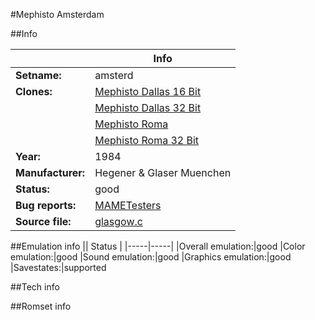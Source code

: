 #Mephisto Amsterdam

##Info

||Info|
|-----|-----|
|**Setname:**|amsterd
|**Clones:**|[Mephisto Dallas 16 Bit](dallas16.md)
||[Mephisto Dallas 32 Bit](dallas32.md)
||[Mephisto Roma](roma.md)
||[Mephisto Roma 32 Bit](roma32.md)
|**Year:**|1984
|**Manufacturer:**|Hegener & Glaser Muenchen
|**Status:**|good
|**Bug reports:**|[MAMETesters](http://mametesters.org/view_all_set.php?type=1&temporary=y&search=glasgow.c)
|**Source file:**|[glasgow.c](https://github.com/mamedev/mame/blob/master/src/mess/drivers/glasgow.c)

##Emulation info
|| Status |
|-----|-----|
|Overall emulation:|good
|Color emulation:|good
|Sound emulation:|good
|Graphics emulation:|good
|Savestates:|supported

##Tech info

##Romset info

<!--- START OF EDITED COMMENT DO NOT TOUCH TEXT ABOVE-->
